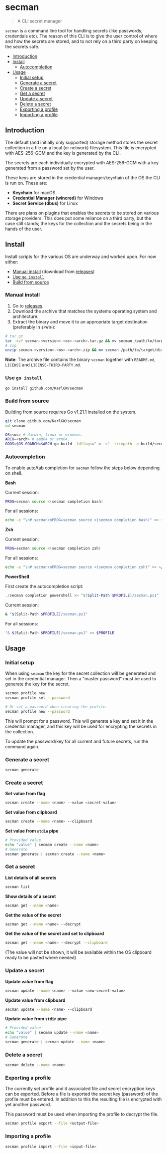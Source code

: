 # secman

> A CLI secret manager

`secman` is a command line tool for handling secrets (like passwords, credentials etc). The reason of this CLI
is to give the user control of where and how the secrets are stored, and to not rely on a third party on keeping
the secrets safe.

* [Introduction](#introduction)
* [Install](#install)
  * [Autocompletion](#autocompletion)
* [Usage](#usage)
  * [Initial setup](#initial-setup)
  * [Generate a secret](#generate-a-secret)
  * [Create a secret](#create-a-secret)
  * [Get a secret](#get-a-secret)
  * [Update a secret](#update-a-secret)
  * [Delete a secret](#delete-a-secret)
  * [Exporting a profile](#exporting-a-profile)
  * [Importing a profile](#importing-a-profile)


## Introduction

The default (and initially only supported) storage method stores the secret collection in a file on a local (or network) filesystem.
This file is encrypted with AES-256-GCM and the key is generated by the CLI.

The secrets are each individually encrypted with AES-256-GCM with a key generated from a password set by the user.

These keys are stored in the credential manager/keychain of the OS the CLI is run on. These are:

* **Keychain** for macOS
* **Credential Manager (wincred)** for Windows
* **Secret Service (dbus)** for Linux

There are plans on plugins that enables the secrets to be stored on various storage providers. This does put
some reliance on a third party, but the case still stands; the keys for the collection and the secrets being
in the hands of the user.

## Install

Install scripts for the various OS are underway and worked upon. For now either:

* [Manual install](#manual-install) (download from [releases](https://github.com/KarlGW/secman/releases))
* [Use `go install`](#use-go-install)
* [Build from source](#build-from-source)

### Manual install

1. Go to [releases](https://github.com/KarlGW/secman/releases).
2. Download the archive that matches the systems operating system and architecture.
3. Extract the binary and move it to an appropriate target destination (preferably in `$PATH`):
```sh
# tar.gz
tar -xvf secman-<version>-<os>-<arch>.tar.gz && mv secman /path/to/target/directory
# zip
unzip secman-<version>-<os>-<arch>.zip && mv secman /path/to/target/directory
```

**Note**: The archive file contains the binary `secman` together with `README.md`, `LICENSE` and `LICENSE-THIRD-PARTY.md`.

### Use `go install`

```sh
go install github.com/KarlGW/secman
```

### Build from source

Building from source requires Go v1.21.1 installed on the system.

```sh
git clone github.com/KarlGW/secman
cd secman

OS=<os> # darwin, linux or windows.
ARCH=<arch> # amd64 or arm64.
GOOS=$OS GOARCH=$ARCH go build -ldflags="-w -s" -trimpath -o build/secman cmd/secman/main.go
```

### Autocompletion

To enable auto/tab completion for `secman` follow the steps below depending on shell.

**Bash**

Current session:

```sh
PROG=secman source <(secman completion bash)
```

For all sessions:

```sh
echo -e "\n# secman\nPROG=secman source <(secman completion bash)" >> ~/.bashrc
```

**Zsh**

Current session:

```sh
PROG=secman source <(secman completion zsh)
```

For all sessions:

```sh
echo -e "\n# secman\nPROG=secman source <(secman completion zsh)" >> ~/.zshrc
```

**PowerShell**

First create the autocompletion script:

```powershell
./secman completion powershell >> "$(Split-Path $PROFILE)/secman.ps1"
```

Current session:

```sh
& "$(Split-Path $PROFILE)/secman.ps1"
```

For all sessions:

```sh
"& $(Split-Path $PROFILE)/secman.ps1" >> $PROFILE
```

## Usage

### Initial setup

When using `secman` the key for the secret collection will be generated and set in the credential manager. Then
a "master password" must be used to generate the key for the secret.

```sh
secmen profile new
secman profile set --password

# Or set a password when creating the profile.
secman profile new --password
```

This will prompt for a password. This will generate a key and set it in the credential manager, and this key will
be used for encrypting the secrets in the collection.

To update the password/key for all current and future secrets, run the command again.

### Generate a secret

```sh
secman generate
```

### Create a secret

**Set value from flag**

```sh
secman create --name <name> --value <secret-value>
```

**Set value from clipboard**

```sh
secman create --name <name> --clipboard
```

**Set value from `stdin` pipe**

```sh
# Provided value
echo "value" | secman create --name <name>
# Generate
secman generate | secman create --name <name>
```

### Get a secret

**List details of all secrets**

```sh
secman list
```

**Show details of a secret**

```sh
secman get --name <name>
```

**Get the value of the secret**

```sh
secman get --name <name> --decrypt
```

**Get the value of the secret and set to clipboard**

```sh
secman get --name <name> --decrypt --clipboard
```
(The value will not be shown, it will be available within the OS clipboard ready to be pasted where needed)

### Update a secret

**Update value from flag**

```sh
secman update --name <name> --value <new-secret-value>
```

**Update value from clipboard**

```sh
secman update --name <name> --clipboard
```

**Update value from `stdin` pipe**

```sh
# Provided value
echo "value" | secman update --name <name>
# Generate
secman generate | secman update --name <name>
```

### Delete a secret

```sh
secman delete --name <name>
```

### Exporting a profile

The currently set profile and it associated file and secret encryption keys can be exported. Before a file is exported the secret key (password) of the profile must be entered. In addition to this the
resulting file is encrypted with yet another password.

This password must be used when importing the profile to decrypt
the file.

```sh
secman profile export --file <output-file>
```

### Importing a profile

```sh
secman profile import --file <input-file>
```

